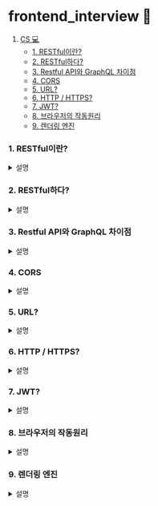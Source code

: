 # frontend_interview 🎤

1. [CS 💻 ](#RESTful이란?)   
    - [1. RESTful이란?](#RESTful이란?)   
    - [2. RESTful하다?](#RESTful하다?)
    - [3. Restful API와 GraphQL 차이점](#Restful-API와-GraphQL-차이점)
    - [4. CORS](#CORS)
    - [5. URL?](#URL?)
    - [6. HTTP / HTTPS?](#HTTP-/-HTTPS?)
    - [7. JWT?](#JWT?)
    - [8. 브라우저의 작동원리](#브라우저의-작동원리)
    - [9. 렌더링 엔진](#렌더링-엔진)

### 1. RESTful이란?
<details>
<summary>설명</summary>
REST(REpresentational State Transfer)ful API는 HTTP 통신에서 어떤 차원에 대한 CRUD 요청을 Resource와 Method로 표현하여 특정한 형태로 전달하는 방식<br/>
<br/>
RESTful API는 아래와 같다.<br/>
- Resource(자원, URI)<br/>
- Method(요청 방식, GET or POST 등)<br/>
- Representation of Resource(자원의 형태, JSON or XML 등)

---

**CRUD Operation**<br/>
1. Create : 생성(POST)<br/>
2. Read : 조회(GET)<br/>
3. Update : 수정(PUT)<br/>
4. Delete : 삭제(DELETE)<br/>
5. HEAD: header 정보 조회(HEAD)
</details>

### 2. RESTful하다?

<details>
<summary>설명</summary>
많은 API 개발자들은 RESTful한 API란, ‘각 구성요소들의 역할이 완벽하게 분리되어 있는 것’ 이라고 한다. URI는 각 리소스(자원)를 명확하게 인식할 수 있도록 용이한 표현방식을 가져야 하며, 각 리소스에 대한 행위(메소드)를 HTTP 메소드를 이용하여 Uniform(일관성)하게 정의할 수 있어야 한다. 
</details>

### 3. Restful API와 GraphQL 차이점

<details>
<summary>설명</summary>
RESTful API 는 Resource 마다 하나의 Endpoint 를 가지고, 그 Endpoint 에서 그 Resource 에 대한 거의 모든 것을 담당한다. 반면, GraphQL 은 전체 API 를 위해서 단 하나의 Endpoint 만을 사용한다. <br/>
<br/>
Restful API 는 하나의 Endpoint 에서 돌려줄 수 있는 응답의 구조가 정해져 있는 경우가 많다. 반면, GraphQL 은 사용자가 응답의 구조를 자신이 원하는 방식으로 바꿀 수 있다.

---
**GraphQL?**

GraphQL 은 Graph Query Language 의 줄임말이다.

GraphQL 은 Query Language 중에서도 **Server API 를 통해 정보를 주고받기 위해 사용하는 Query Language** 이다.

```
Restful API 로는 다양한 기종에서 필요한 정보들을 일일히 구현하는 것이 힘들었다. 
예를 들어 IOS 와 Android 에서 필요한 정보들이 조금씩 달랐고, 그 다른 부분마다 API를 구현하는 것이 힘들었다.
```

</details>

### 4. CORS

<details><summary>설명
</summary>

Cross-Origin Resource Sharing(CORS)은 추가적인 HTTP header를 사용해서 애플리케이션이 다른 origin의 리소스에 접근할 수 있도록 하는 메커니즘을 말 한다. 하지만 다른 origin에서 내 리소스에 함부로 접근하지 못하게 하기 위해 사용된다.

</details>

### 5. URL?

<details><summary>설명
</summary>

네트워크 상에서 자원이 어디 있는지를 알려주기 위한 규약 

![url](https://user-images.githubusercontent.com/64053930/145674613-3725786d-dd58-402c-9d94-4310f0bf370c.png)<br/>
(이미지 출처: https://beomy.github.io/tech/browser/cors/)
</details>

### 6. HTTP / HTTPS?

<details><summary>설명
</summary>

- http?<br/>
    서버/클라이언트 모델을 따라 데이터를 주고 받기 위한 프로토콜
    
- https?<br/>
    HTTP에 데이터 암호화가 추가된 프로토콜

</details>

### 7. JWT?

<details><summary>설명
</summary>

선택적 서명 및 선택적 암호화를 사용하여 데이터를 만들기 위한 인터넷 표준으로, 페이로드는 몇몇 클레임(claim) 표명(assert)을 처리하는 JSON을 보관하고 있다. 토큰은 비공개 시크릿 키 또는 공개/비공개 키를 사용하여 서명된다.

JSON 객체를 사용해 입장권을 발급해준다고 생각하면 된다.

</details>

### 8. 브라우저의 작동원리

<details><summary>설명
</summary>

웹 브라우저가 웹 서버에 필요한 자원(웹 페이지)을 요청하면 서버는 응답하고 웹 브라우저는 이를 해석한 후 사용자(Client)에게 보여준다. 보통 자원은 HTML 문서지만 PDF, 이미지 등 다양한 형태일 수 있다.

![image](https://user-images.githubusercontent.com/64053930/145927721-8f12b961-f1c7-4a5f-8732-8b6974e3fed8.png)
(이미지 출처: https://d2.naver.com/helloworld/59361)

</details>

### 9. 렌더링 엔진

<details><summary>설명
</summary>

> 렌더링 엔진은 HTML, XML, 이미지 등 요청받은 내용을 브라우저 화면에 표시하는 엔진

각 브라우저마다 렌더링 엔진이 다르기 때문에 같은 페이지가 다르게 보이는 경우가 있다.


```
-moz-border-radius: 1em; // 파이어폭스 브라우저에 적용
-ms-border-radius: 2em; // 익스플로어에 적용, 보통 생략
-o-border-radius: 3em; // 오페라에 적용
-webkit-border-radius: 4em; // 구글, 사파리 브라우저에 적용
```

렌더링 엔진의 종류는 아래와 같다.

- Blink - 크롬, 오페라
- Webkit - 사파리
- Trident - 익스플로어
-  EdgeHTML - 마이크로소프트 엣지

*Blink는 구글이 Webkit을 대체하기 위해 자체적으로 개발한 엔진*

렌더링 엔진은 좀 더 나은 사용자 경험을 위해 가능하면 빠르게 내용을 표시그래서 일련의 과정들이 동기적으로 진행되지 않습니다. HTML을 파싱 할 때까지 기다리지 않고 렌더 트리 배치와 그리기 과정을 시작
</details>
